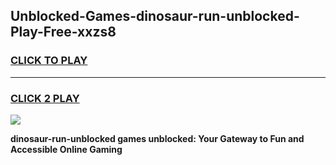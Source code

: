 
## Unblocked-Games-dinosaur-run-unblocked-Play-Free-xxzs8
<h3>
<a href="https://premium76.site?title=dinosaur-run-unblocked&ref=12A">CLICK TO PLAY</a></h3>
<hr>

<h3>
<a href="https://premium76.site?title=dinosaur-run-unblocked&ref=12A">CLICK 2 PLAY</a>
  
</h3>

<a href="https://premium76.site?title=dinosaur-run-unblocked&ref=12A"><img src="https://clearcache.store/games.png"></a>


**dinosaur-run-unblocked games unblocked: Your Gateway to Fun and Accessible Online Gaming**
